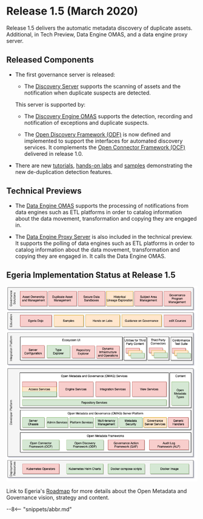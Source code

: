 <!-- SPDX-License-Identifier: CC-BY-4.0 -->
<!-- Copyright Contributors to the Egeria project. -->

# Release 1.5 (March 2020)

Release 1.5 delivers the automatic metadata discovery of duplicate assets.
Additional, in Tech Preview, Data Engine OMAS, and a data engine proxy server.

## Released Components

* The first governance server is released:
  * The [Discovery Server](/fraameworks/odf/overview/#discovery-server) supports the scanning of assets and the notification when duplicate suspects are detected.
  
  This server is supported by: 
   * The [Discovery Engine OMAS](/services/omas/discovery-engine/overview) supports the detection, recording and notification of exceptions and duplicate suspects.

   * The [Open Discovery Framework (ODF)](/frameworks/odf/overview) is now defined and
     implemented to support the interfaces for automated discovery services.
     It complements the [Open Connector Framework (OCF)](/frameworks/ocf/overview) delivered in release 1.0.

* There are new [tutorials](/education/tutorials),
  [hands-on labs](/education/open-metadata-labs/overview) and
  [samples](https://github.com/odpi/egeria/tree/main/open-metadata-resources/open-metadata-samples) demonstrating
  the new de-duplication detection features.

## Technical Previews

   * The [Data Engine OMAS](/services/omas/data-engine/overview) supports the processing of notifications from data engines such as ETL platforms in order to catalog information about the data movement, transformation and copying they are engaged in.
   
   * The [Data Engine Proxy Server](/services/data-engine-proxy-services) is also included in the technical preview.
     It supports the polling of data engines such as ETL platforms
     in order to catalog information about the data movement, transformation and copying they are engaged in.
     It calls the Data Engine OMAS.

## Egeria Implementation Status at Release 1.5
 
![Egeria Implementation Status](functional-organization-showing-implementation-status-for-1.5.png)
 
 Link to Egeria's [Roadmap](../roadmap) for more details about the
 Open Metadata and Governance vision, strategy and content.

--8<-- "snippets/abbr.md"
